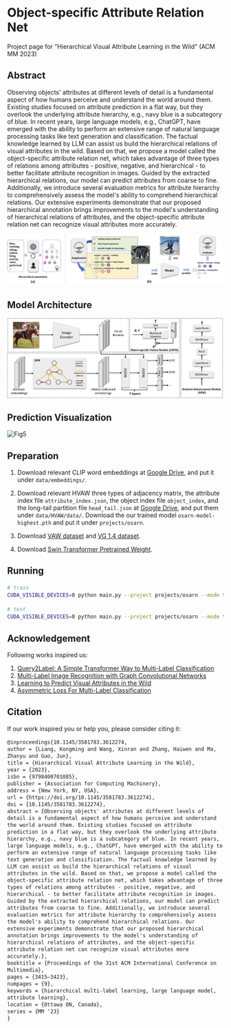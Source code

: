 # Object-specific Attribute Relation Net
Project page for "Hierarchical Visual Attribute Learning in the Wild" (ACM MM 2023)


## Abstract 

Observing objects' attributes at different levels of detail is a fundamental aspect of how humans perceive and understand the world around them. Existing studies focused on attribute prediction in a flat way, but they overlook the underlying attribute hierarchy, e.g., navy blue is a subcategory of blue. In recent years, large language models, e.g., ChatGPT, have emerged with the ability to perform an extensive range of natural language processing tasks like text generation and classification. The factual knowledge learned by LLM can assist us build the hierarchical relations of visual attributes in the wild. Based on that, we propose a model called the object-specific attribute relation net, which takes advantage of three types of relations among attributes - positive, negative, and hierarchical - to better facilitate attribute recognition in images. Guided by the extracted hierarchical relations, our model can predict attributes from coarse to fine. Additionally, we introduce several evaluation metrics for attribute hierarchy to comprehensively assess the model's ability to comprehend hierarchical relations. Our extensive experiments demonstrate that our proposed hierarchical annotation brings improvements to the model's understanding of hierarchical relations of attributes, and the object-specific attribute relation net can recognize visual attributes more accurately.

![Fig1](osarn_fig1.png)

## Model Architecture
![Fig3](osarn_fig3.png)

## Prediction Visualization
![Fig5](osarn_fig5.png)

## Preparation
1. Download relevant CLIP word embeddings at [Google Drive](https://drive.google.com/drive/folders/16m7M38DrFg3g6TadBIlJcBZFe-c7x-J3?usp=sharing), and put it under `data/embeddings/`.

2. Download relevant HVAW three types of adjacency matrix, the attribute index file `attribute_index.json`, the object index file `object_index`, and the long-tail partition file `head_tail.json` at [Google Drive](https://drive.google.com/drive/folders/16m7M38DrFg3g6TadBIlJcBZFe-c7x-J3?usp=sharing), and put them under `data/HVAW/data/`. Download the our trained model `osarn-model-highest.pth` and put it under `projects/osarn`.

3. Download [VAW dataset](https://github.com/adobe-research/vaw_dataset) and [VG 1.4 dataset](https://visualgenome.org/).

4. Download [Swin Transformer Pretrained Weight](https://github.com/microsoft/Swin-Transformer).

## Running

```bash
# train
CUDA_VISIBLE_DEVICES=0 python main.py --project projects/osarn --mode train

# test
CUDA_VISIBLE_DEVICES=0 python main.py --project projects/osarn --mode test
```


## Acknowledgement
Following works inspired us:
1. [Query2Label: A Simple Transformer Way to Multi-Label Classification](https://arxiv.org/abs/2107.10834)
2. [Multi-Label Image Recognition with Graph Convolutional Networks](https://arxiv.org/abs/1904.03582)
3. [Learning to Predict Visual Attributes in the Wild](https://openaccess.thecvf.com/content/CVPR2021/html/Pham_Learning_To_Predict_Visual_Attributes_in_the_Wild_CVPR_2021_paper.html)
4. [Asymmetric Loss For Multi-Label Classification]()


## Citation
If our work inspired you or help you, please consider citing it:
```
@inproceedings{10.1145/3581783.3612274,
author = {Liang, Kongming and Wang, Xinran and Zhang, Haiwen and Ma, Zhanyu and Guo, Jun},
title = {Hierarchical Visual Attribute Learning in the Wild},
year = {2023},
isbn = {9798400701085},
publisher = {Association for Computing Machinery},
address = {New York, NY, USA},
url = {https://doi.org/10.1145/3581783.3612274},
doi = {10.1145/3581783.3612274},
abstract = {Observing objects' attributes at different levels of detail is a fundamental aspect of how humans perceive and understand the world around them. Existing studies focused on attribute prediction in a flat way, but they overlook the underlying attribute hierarchy, e.g., navy blue is a subcategory of blue. In recent years, large language models, e.g., ChatGPT, have emerged with the ability to perform an extensive range of natural language processing tasks like text generation and classification. The factual knowledge learned by LLM can assist us build the hierarchical relations of visual attributes in the wild. Based on that, we propose a model called the object-specific attribute relation net, which takes advantage of three types of relations among attributes - positive, negative, and hierarchical - to better facilitate attribute recognition in images. Guided by the extracted hierarchical relations, our model can predict attributes from coarse to fine. Additionally, we introduce several evaluation metrics for attribute hierarchy to comprehensively assess the model's ability to comprehend hierarchical relations. Our extensive experiments demonstrate that our proposed hierarchical annotation brings improvements to the model's understanding of hierarchical relations of attributes, and the object-specific attribute relation net can recognize visual attributes more accurately.},
booktitle = {Proceedings of the 31st ACM International Conference on Multimedia},
pages = {3415–3423},
numpages = {9},
keywords = {hierarchical multi-label learning, large language model, attribute learning},
location = {Ottawa ON, Canada},
series = {MM '23}
}
```
